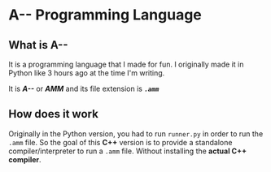 # A-- Programming Language
## What is A--
It is a programming language that I made for fun.
I originally made it in Python like 3 hours ago at the time I'm writing.

It is ***A--*** or ***AMM*** and its file extension is ***`.amm`***

## How does it work
Originally in the Python version, you had to run `runner.py` in order to run
the `.amm` file.
So the goal of this **C++** version is to provide a standalone compiler/interpreter
to run a `.amm` file. Without installing the **actual C++ compiler**.